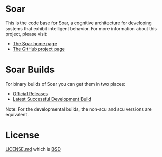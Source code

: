 # Soar

This is the code base for Soar, a cognitive architecture for developing systems that exhibit intelligent behavior. For more information about this project, please visit:

* [The Soar home page](http://soar.eecs.umich.edu/)
* [The GitHub project page](https://github.com/SoarGroup/Soar)

# Soar Builds

For binary builds of Soar you can get them in two places:

* [Official Releases](http://soar.eecs.umich.edu/articles/downloads/soar-suite)
* [Latest Successful Development Build](http://soar-jenkins.eecs.umich.edu)

Note: For the developmental builds, the non-scu and scu versions are equivalent.

# License

[LICENSE.md](https://github.com/SoarGroup/Soar/blob/development/LICENSE.md) which is [BSD](http://opensource.org/licenses/BSD-2-Clause)
